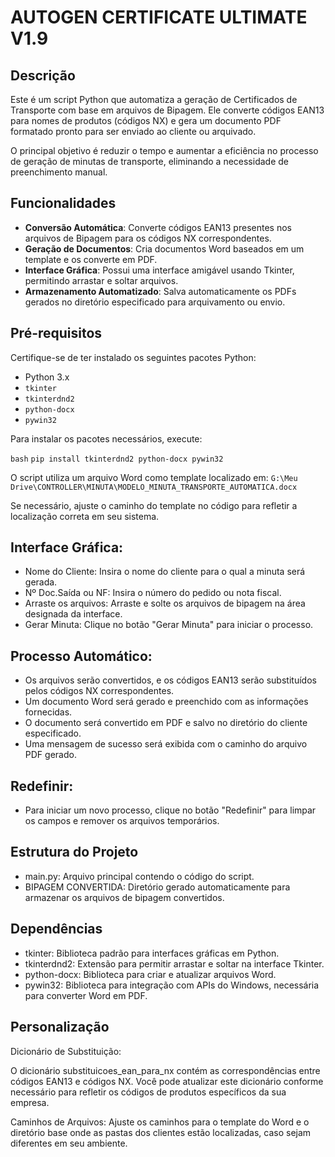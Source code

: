 # AUTOGEN CERTIFICATE ULTIMATE V1.9

## Descrição

Este é um script Python que automatiza a geração de Certificados de Transporte com base em arquivos de Bipagem. Ele converte códigos EAN13 para nomes de produtos (códigos NX) e gera um documento PDF formatado pronto para ser enviado ao cliente ou arquivado.

O principal objetivo é reduzir o tempo e aumentar a eficiência no processo de geração de minutas de transporte, eliminando a necessidade de preenchimento manual.

## Funcionalidades

- **Conversão Automática**: Converte códigos EAN13 presentes nos arquivos de Bipagem para os códigos NX correspondentes.
- **Geração de Documentos**: Cria documentos Word baseados em um template e os converte em PDF.
- **Interface Gráfica**: Possui uma interface amigável usando Tkinter, permitindo arrastar e soltar arquivos.
- **Armazenamento Automatizado**: Salva automaticamente os PDFs gerados no diretório especificado para arquivamento ou envio.

## Pré-requisitos

Certifique-se de ter instalado os seguintes pacotes Python:

- Python 3.x
- `tkinter`
- `tkinterdnd2`
- `python-docx`
- `pywin32`

Para instalar os pacotes necessários, execute:

`bash`
`pip install tkinterdnd2 python-docx pywin32`

O script utiliza um arquivo Word como template localizado em:
`G:\Meu Drive\CONTROLLER\MINUTA\MODELO_MINUTA_TRANSPORTE_AUTOMATICA.docx`

Se necessário, ajuste o caminho do template no código para refletir a localização correta em seu sistema.

## Interface Gráfica:

- Nome do Cliente: Insira o nome do cliente para o qual a minuta será gerada.
- Nº Doc.Saída ou NF: Insira o número do pedido ou nota fiscal.
- Arraste os arquivos: Arraste e solte os arquivos de bipagem na área designada da interface.
- Gerar Minuta: Clique no botão "Gerar Minuta" para iniciar o processo.

## Processo Automático:

- Os arquivos serão convertidos, e os códigos EAN13 serão substituídos pelos códigos NX correspondentes.
- Um documento Word será gerado e preenchido com as informações fornecidas.
- O documento será convertido em PDF e salvo no diretório do cliente especificado.
- Uma mensagem de sucesso será exibida com o caminho do arquivo PDF gerado.

## Redefinir:

- Para iniciar um novo processo, clique no botão "Redefinir" para limpar os campos e remover os arquivos temporários.

## Estrutura do Projeto

- main.py: Arquivo principal contendo o código do script.
- BIPAGEM CONVERTIDA: Diretório gerado automaticamente para armazenar os arquivos de bipagem convertidos.

## Dependências
- tkinter: Biblioteca padrão para interfaces gráficas em Python.
- tkinterdnd2: Extensão para permitir arrastar e soltar na interface Tkinter.
- python-docx: Biblioteca para criar e atualizar arquivos Word.
- pywin32: Biblioteca para integração com APIs do Windows, necessária para converter Word em PDF.

## Personalização
Dicionário de Substituição:

O dicionário substituicoes_ean_para_nx contém as correspondências entre códigos EAN13 e códigos NX. Você pode atualizar este dicionário conforme necessário para refletir os códigos de produtos específicos da sua empresa.

Caminhos de Arquivos:
Ajuste os caminhos para o template do Word e o diretório base onde as pastas dos clientes estão localizadas, caso sejam diferentes em seu ambiente.

